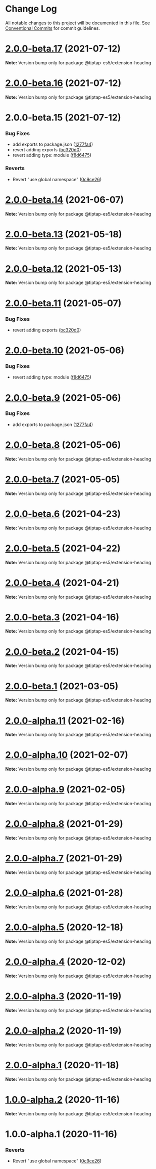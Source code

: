 # Change Log

All notable changes to this project will be documented in this file.
See [Conventional Commits](https://conventionalcommits.org) for commit guidelines.

# [2.0.0-beta.17](https://github.com/justame/tiptap/compare/@tiptap-es5/extension-heading@2.0.0-beta.16...@tiptap-es5/extension-heading@2.0.0-beta.17) (2021-07-12)

**Note:** Version bump only for package @tiptap-es5/extension-heading





# [2.0.0-beta.16](https://github.com/justame/tiptap/compare/@tiptap-es5/extension-heading@2.0.0-beta.15...@tiptap-es5/extension-heading@2.0.0-beta.16) (2021-07-12)

**Note:** Version bump only for package @tiptap-es5/extension-heading





# 2.0.0-beta.15 (2021-07-12)


### Bug Fixes

* add exports to package.json ([1277fa4](https://github.com/justame/tiptap/commit/1277fa47151e9c039508cdb219bdd0ffe647f4ee))
* revert adding exports ([bc320d0](https://github.com/justame/tiptap/commit/bc320d0b4b80b0e37a7e47a56e0f6daec6e65d98))
* revert adding type: module ([f8d6475](https://github.com/justame/tiptap/commit/f8d6475e2151faea6f96baecdd6bd75880d50d2c))


### Reverts

* Revert "use global namespace" ([0c9ce26](https://github.com/justame/tiptap/commit/0c9ce26c02c07d88a757c01b0a9d7f9e2b0b7502))





# [2.0.0-beta.14](https://github.com/ueberdosis/tiptap/compare/@tiptap-es5/extension-heading@2.0.0-beta.13...@tiptap-es5/extension-heading@2.0.0-beta.14) (2021-06-07)

**Note:** Version bump only for package @tiptap-es5/extension-heading

# [2.0.0-beta.13](https://github.com/ueberdosis/tiptap/compare/@tiptap-es5/extension-heading@2.0.0-beta.12...@tiptap-es5/extension-heading@2.0.0-beta.13) (2021-05-18)

**Note:** Version bump only for package @tiptap-es5/extension-heading

# [2.0.0-beta.12](https://github.com/ueberdosis/tiptap/compare/@tiptap-es5/extension-heading@2.0.0-beta.11...@tiptap-es5/extension-heading@2.0.0-beta.12) (2021-05-13)

**Note:** Version bump only for package @tiptap-es5/extension-heading

# [2.0.0-beta.11](https://github.com/ueberdosis/tiptap/compare/@tiptap-es5/extension-heading@2.0.0-beta.10...@tiptap-es5/extension-heading@2.0.0-beta.11) (2021-05-07)

### Bug Fixes

- revert adding exports ([bc320d0](https://github.com/ueberdosis/tiptap/commit/bc320d0b4b80b0e37a7e47a56e0f6daec6e65d98))

# [2.0.0-beta.10](https://github.com/ueberdosis/tiptap/compare/@tiptap-es5/extension-heading@2.0.0-beta.9...@tiptap-es5/extension-heading@2.0.0-beta.10) (2021-05-06)

### Bug Fixes

- revert adding type: module ([f8d6475](https://github.com/ueberdosis/tiptap/commit/f8d6475e2151faea6f96baecdd6bd75880d50d2c))

# [2.0.0-beta.9](https://github.com/ueberdosis/tiptap/compare/@tiptap-es5/extension-heading@2.0.0-beta.8...@tiptap-es5/extension-heading@2.0.0-beta.9) (2021-05-06)

### Bug Fixes

- add exports to package.json ([1277fa4](https://github.com/ueberdosis/tiptap/commit/1277fa47151e9c039508cdb219bdd0ffe647f4ee))

# [2.0.0-beta.8](https://github.com/ueberdosis/tiptap/compare/@tiptap-es5/extension-heading@2.0.0-beta.7...@tiptap-es5/extension-heading@2.0.0-beta.8) (2021-05-06)

**Note:** Version bump only for package @tiptap-es5/extension-heading

# [2.0.0-beta.7](https://github.com/ueberdosis/tiptap/compare/@tiptap-es5/extension-heading@2.0.0-beta.6...@tiptap-es5/extension-heading@2.0.0-beta.7) (2021-05-05)

**Note:** Version bump only for package @tiptap-es5/extension-heading

# [2.0.0-beta.6](https://github.com/ueberdosis/tiptap/compare/@tiptap-es5/extension-heading@2.0.0-beta.5...@tiptap-es5/extension-heading@2.0.0-beta.6) (2021-04-23)

**Note:** Version bump only for package @tiptap-es5/extension-heading

# [2.0.0-beta.5](https://github.com/ueberdosis/tiptap/compare/@tiptap-es5/extension-heading@2.0.0-beta.4...@tiptap-es5/extension-heading@2.0.0-beta.5) (2021-04-22)

**Note:** Version bump only for package @tiptap-es5/extension-heading

# [2.0.0-beta.4](https://github.com/ueberdosis/tiptap/compare/@tiptap-es5/extension-heading@2.0.0-beta.3...@tiptap-es5/extension-heading@2.0.0-beta.4) (2021-04-21)

**Note:** Version bump only for package @tiptap-es5/extension-heading

# [2.0.0-beta.3](https://github.com/ueberdosis/tiptap/compare/@tiptap-es5/extension-heading@2.0.0-beta.2...@tiptap-es5/extension-heading@2.0.0-beta.3) (2021-04-16)

**Note:** Version bump only for package @tiptap-es5/extension-heading

# [2.0.0-beta.2](https://github.com/ueberdosis/tiptap/compare/@tiptap-es5/extension-heading@2.0.0-beta.1...@tiptap-es5/extension-heading@2.0.0-beta.2) (2021-04-15)

**Note:** Version bump only for package @tiptap-es5/extension-heading

# [2.0.0-beta.1](https://github.com/ueberdosis/tiptap/compare/@tiptap-es5/extension-heading@2.0.0-alpha.11...@tiptap-es5/extension-heading@2.0.0-beta.1) (2021-03-05)

**Note:** Version bump only for package @tiptap-es5/extension-heading

# [2.0.0-alpha.11](https://github.com/ueberdosis/tiptap/compare/@tiptap-es5/extension-heading@2.0.0-alpha.10...@tiptap-es5/extension-heading@2.0.0-alpha.11) (2021-02-16)

**Note:** Version bump only for package @tiptap-es5/extension-heading

# [2.0.0-alpha.10](https://github.com/ueberdosis/tiptap/compare/@tiptap-es5/extension-heading@2.0.0-alpha.9...@tiptap-es5/extension-heading@2.0.0-alpha.10) (2021-02-07)

**Note:** Version bump only for package @tiptap-es5/extension-heading

# [2.0.0-alpha.9](https://github.com/ueberdosis/tiptap/compare/@tiptap-es5/extension-heading@2.0.0-alpha.8...@tiptap-es5/extension-heading@2.0.0-alpha.9) (2021-02-05)

**Note:** Version bump only for package @tiptap-es5/extension-heading

# [2.0.0-alpha.8](https://github.com/ueberdosis/tiptap/compare/@tiptap-es5/extension-heading@2.0.0-alpha.7...@tiptap-es5/extension-heading@2.0.0-alpha.8) (2021-01-29)

**Note:** Version bump only for package @tiptap-es5/extension-heading

# [2.0.0-alpha.7](https://github.com/ueberdosis/tiptap/compare/@tiptap-es5/extension-heading@2.0.0-alpha.6...@tiptap-es5/extension-heading@2.0.0-alpha.7) (2021-01-29)

**Note:** Version bump only for package @tiptap-es5/extension-heading

# [2.0.0-alpha.6](https://github.com/ueberdosis/tiptap/compare/@tiptap-es5/extension-heading@2.0.0-alpha.5...@tiptap-es5/extension-heading@2.0.0-alpha.6) (2021-01-28)

**Note:** Version bump only for package @tiptap-es5/extension-heading

# [2.0.0-alpha.5](https://github.com/ueberdosis/tiptap/compare/@tiptap-es5/extension-heading@2.0.0-alpha.4...@tiptap-es5/extension-heading@2.0.0-alpha.5) (2020-12-18)

**Note:** Version bump only for package @tiptap-es5/extension-heading

# [2.0.0-alpha.4](https://github.com/ueberdosis/tiptap/compare/@tiptap-es5/extension-heading@2.0.0-alpha.3...@tiptap-es5/extension-heading@2.0.0-alpha.4) (2020-12-02)

**Note:** Version bump only for package @tiptap-es5/extension-heading

# [2.0.0-alpha.3](https://github.com/ueberdosis/tiptap/compare/@tiptap-es5/extension-heading@2.0.0-alpha.2...@tiptap-es5/extension-heading@2.0.0-alpha.3) (2020-11-19)

**Note:** Version bump only for package @tiptap-es5/extension-heading

# [2.0.0-alpha.2](https://github.com/ueberdosis/tiptap/compare/@tiptap-es5/extension-heading@2.0.0-alpha.1...@tiptap-es5/extension-heading@2.0.0-alpha.2) (2020-11-19)

**Note:** Version bump only for package @tiptap-es5/extension-heading

# [2.0.0-alpha.1](https://github.com/ueberdosis/tiptap/compare/@tiptap-es5/extension-heading@1.0.0-alpha.2...@tiptap-es5/extension-heading@2.0.0-alpha.1) (2020-11-18)

**Note:** Version bump only for package @tiptap-es5/extension-heading

# [1.0.0-alpha.2](https://github.com/ueberdosis/tiptap/compare/@tiptap-es5/extension-heading@1.0.0-alpha.1...@tiptap-es5/extension-heading@1.0.0-alpha.2) (2020-11-16)

**Note:** Version bump only for package @tiptap-es5/extension-heading

# 1.0.0-alpha.1 (2020-11-16)

### Reverts

- Revert "use global namespace" ([0c9ce26](https://github.com/ueberdosis/tiptap/commit/0c9ce26c02c07d88a757c01b0a9d7f9e2b0b7502))
